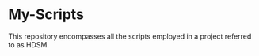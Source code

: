 # My-Scripts
This repository encompasses all the scripts employed in a project referred to as HDSM.
